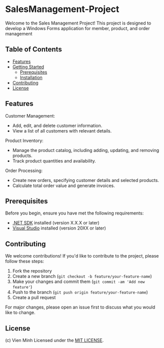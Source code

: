 # SalesManagement-Project

Welcome to the Sales Management Project! This project is designed to develop a Windows Forms application for member, product, and order management

## Table of Contents

- [Features](#features)
- [Getting Started](#getting-started)
  - [Prerequisites](#prerequisites)
  - [Installation](#installation)
- [Contributing](#contributing)
- [License](#license)

## Features

Customer Management:
   - Add, edit, and delete customer information.
   - View a list of all customers with relevant details.

Product Inventory:
   - Manage the product catalog, including adding, updating, and removing products.
   - Track product quantities and availability.

Order Processing:
   - Create new orders, specifying customer details and selected products.
   - Calculate total order value and generate invoices.

## Prerequisites

Before you begin, ensure you have met the following requirements:

- [.NET SDK](https://dotnet.microsoft.com/download) installed (version X.X.X or later)
- [Visual Studio](https://visualstudio.microsoft.com/) installed (version 20XX or later)

## Contributing

We welcome contributions! If you'd like to contribute to the project, please follow these steps:

1. Fork the repository
2. Create a new branch (`git checkout -b feature/your-feature-name`)
3. Make your changes and commit them (`git commit -am 'Add new feature'`)
4. Push to the branch (`git push origin feature/your-feature-name`)
5. Create a pull request

For major changes, please open an issue first to discuss what you would like to change.

## License

(c) Vien Minh Licensed under the [MIT LICENSE](LICENSE).
